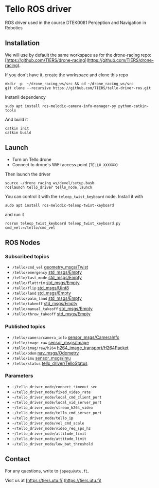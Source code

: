# Tello ROS driver 

ROS driver used in the course DTEK0081 Perception and Navigation in Robotics

## Installation

We will use by default the same workspace as for the drone-racing repo: [https://github.com/TIERS/drone-racing](https://github.com/TIERS/drone-racing).

If you don't have it, create the workspace and clone this repo
```
mkdir -p  ~/drone_racing_ws/src && cd ~/drone_racing_ws/src
git clone --recursive https://github.com/TIERS/tello-driver-ros.git
```

Instanll dependency
```
sudo apt install ros-melodic-camera-info-manager-py python-catkin-tools
```

And build it
```
catkin init
catkin build
```

## Launch

- Turn on Tello drone
- Connect to drone's WiFi access point (`TELLO_XXXXXX`)

Then launch the driver
```
source ~/drone_racing_ws/devel/setup.bash
roslaunch tello_driver tello_node.launch
```

You can control it with the `teleop_twist_keyboard` node. Install it with
```
sudo apt install ros-melodic-teleop-twist-keyboard
```

and run it
```
rosrun teleop_twist_keyboard teleop_twist_keyboard.py cmd_vel:=/tello/cmd_vel
```



## ROS Nodes

### Subscribed topics
* ```/tello/cmd_vel``` [geometry_msgs/Twist](http://docs.ros.org/api/geometry_msgs/html/msg/Twist.html)
* ```/tello/emergency``` [std_msgs/Empty](http://docs.ros.org/api/std_msgs/html/msg/Empty.html)
* ```/tello/fast_mode``` [std_msgs/Empty](http://docs.ros.org/api/std_msgs/html/msg/Empty.html)
* ```/tello/flattrim``` [std_msgs/Empty](http://docs.ros.org/api/std_msgs/html/msg/Empty.html)
* ```/tello/flip``` [std_msgs/Uint8](http://docs.ros.org/api/std_msgs/html/msg/UInt8.html)
* ```/tello/land``` [std_msgs/Empty](http://docs.ros.org/api/std_msgs/html/msg/Empty.html)
* ```/tello/palm_land``` [std_msgs/Empty](http://docs.ros.org/api/std_msgs/html/msg/Empty.html)
* ```/tello/takeoff``` [std_msgs/Empty](http://docs.ros.org/api/std_msgs/html/msg/Empty.html)
* ```/tello/manual_takeoff``` [std_msgs/Empty](http://docs.ros.org/api/std_msgs/html/msg/Empty.html)
* ```/tello/throw_takeoff``` [std_msgs/Empty](http://docs.ros.org/api/std_msgs/html/msg/Empty.html)

### Published topics
* ```/tello/camera/camera_info``` [sensor_msgs/CameraInfo](http://docs.ros.org/api/sensor_msgs/html/msg/CameraInfo.html)
* ```/tello/image_raw``` [sensor_msgs/Image](http://docs.ros.org/api/sensor_msgs/html/msg/Image.html)
* ```/tello/imag/raw/h264``` [h264_image_transport/H264Packet](https://github.com/tilk/h264_image_transport/blob/master/msg/H264Packet.msg)
* ```/tello/odom``` [nav_msgs/Odometry](http://docs.ros.org/api/nav_msgs/html/msg/Odometry.html)
* ```/tello/imu``` [sensor_msgs/Imu](http://docs.ros.org/api/sensor_msgs/html/msg/Imu.html)
* ```/tello/status``` [tello_driver/TelloStatus](https://github.com/appie-17/tello_driver/blob/development/msg/TelloStatus.msg)

### Parameters
* ```~/tello_driver_node/connect_timeout_sec```
* ```~/tello_driver_node/fixed_video_rate```
* ```~/tello_driver_node/local_cmd_client_port```
* ```~/tello_driver_node/local_vid_server_port```
* ```~/tello_driver_node/stream_h264_video```
* ```~/tello_driver_node/tello_cmd_server_port```
* ```~/tello_driver_node/tello_ip```
* ```~/tello_driver_node/vel_cmd_scale```
* ```~/tello_driver_node/video_req_sps_hz```
* ```~/tello_driver_node/altitude_limit```
* ```~/tello_driver_node/attitude_limit```
* ```~/tello_driver_node/low_bat_threshold```


## Contact

For any questions, write to `jopequ@utu.fi`.

Visit us at [https://tiers.utu.fi](https://tiers.utu.fi)

